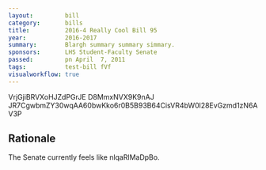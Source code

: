 ```yaml
---
layout:         bill
category:       bills
title:          2016-4 Really Cool Bill 95
year:           2016-2017
summary:        Blargh summary summary simmary.
sponsors:       LHS Student-Faculty Senate
passed:         pn April  7, 2011
tags:           test-bill fVf
visualworkflow: true
---
```



VrjGjiBRVXoHJZdPGrJE D8MmxNVX9K9nAJ JR7CgwbmZY30wqAA60bwKko6r0B5B93B64CisVR4bW0l28EvGzmd1zN6AV3P 




Rationale
---------
The Senate currently feels like nlqaRlMaDpBo.
